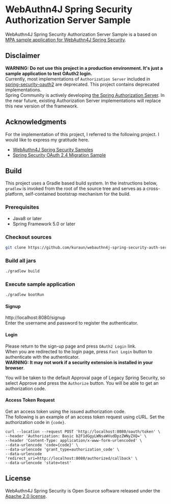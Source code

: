 # WebAuthn4J Spring Security Authorization Server Sample

WebAuthn4J Spring Security Authorization Server Sample is a based on [MPA sample application for WebAuthn4J Spring Security](https://github.com/webauthn4j/webauthn4j-spring-security/tree/master/samples/mpa).

## Disclaimer

<b>WARNING: Do not use this project in a production environment. It's just a sample application to test OAuth2 login.</b>    
Currently, most implementations of `Authorization Server` included in [spring-security-oauth2](https://spring.io/projects/spring-security-oauth) are deprecated.
This project contains deprecated implementations.  
Spring Community is actively developing [the Spring Authorization Server](https://spring.io/blog/2020/04/15/announcing-the-spring-authorization-server).
In the near future, existing Authorization Server implementations will replace this new version of the framework.

## Acknowledgments

For the implementation of this project, I referred to the following project. I would like to express my gratitude here.

- [WebAuthn4J Spring Security Samples](https://github.com/webauthn4j/webauthn4j-spring-security/tree/master/samples)
- [Spring Security OAuth 2.4 Migration Sample](https://github.com/jgrandja/spring-security-oauth-2-4-migrate)

## Build

This project uses a Gradle based build system.
In the instructions below, `gradlew` is invoked from the root of the source tree and serves as a cross-platform,
self-contained bootstrap mechanism for the build.

### Prerequisites

- Java8 or later
- Spring Framework 5.0 or later

### Checkout sources

```bash
git clone https://github.com/kuraun/webauthn4j-spring-security-auth-server
```

### Build all jars

```bash
./gradlew build
```

### Execute sample application

```bash
./gradlew bootRun
```

#### Signup

http://localhost:8080/signup  
Enter the username and password to register the authenticator.

#### Login

Please return to the sign-up page and press `OAuth2 Login` link.  
When you are redirected to the login page, press `Fast Login` button to authenticate with the authenticator.  
<b>WARNING: It may not work if a security extension is installed in your browser</b>.  

You will be taken to the default Approval page of Legacy Spring Security, so select Approve and press the `Authorize` button.
You will be able to get an authorization code.

#### Access Token Request

Get an access token using the issued authorization code.  
The following is an example of an access token request using cURL. Set the authorization code in `{code}`.

```shell
curl --location --request POST 'http://localhost:8080/oauth/token' \
--header 'Authorization: Basic b2F1dGgyLWNsaWVudDpzZWNyZXQ=' \
--header 'Content-Type: application/x-www-form-urlencoded' \
--data-urlencode 'code={code}' \
--data-urlencode 'grant_type=authorization_code' \
--data-urlencode 'redirect_uri=http://localhost:8080/authorized/callback' \
--data-urlencode 'state=test'
```

## License

WebAuthn4J Spring Security is Open Source software released under the
[Apache 2.0 license](http://www.apache.org/licenses/LICENSE-2.0.html).
